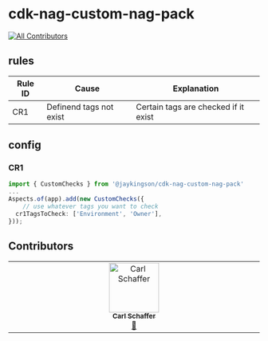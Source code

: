 # cdk-nag-custom-nag-pack

[![All Contributors](https://img.shields.io/github/all-contributors/JohannesKonings/cdk-nag-custom-nag-pack?color=ee8449&style=flat-square)](#contributors)

## rules

| Rule ID | Cause                   | Explanation                          |
| ------- | ----------------------- | ------------------------------------ |
| CR1     | Definend tags not exist | Certain tags are checked if it exist |

## config

### CR1

```typescript
import { CustomChecks } from '@jaykingson/cdk-nag-custom-nag-pack'
...
Aspects.of(app).add(new CustomChecks({
    // use whatever tags you want to check
  cr1TagsToCheck: ['Environment', 'Owner'],
}));
```
## Contributors

<!-- ALL-CONTRIBUTORS-LIST:START - Do not remove or modify this section -->
<!-- prettier-ignore-start -->
<!-- markdownlint-disable -->
<table>
  <tbody>
    <tr>
      <td align="center" valign="top" width="14.28%"><a href="http://deltikron.schafferhome.de"><img src="https://avatars.githubusercontent.com/u/12151238?v=4?s=100" width="100px;" alt="Carl Schaffer"/><br /><sub><b>Carl Schaffer</b></sub></a><br /><a href="#ideas-DeltiKron" title="Ideas, Planning, & Feedback">🤔</a></td>
    </tr>
  </tbody>
</table>

<!-- markdownlint-restore -->
<!-- prettier-ignore-end -->

<!-- ALL-CONTRIBUTORS-LIST:END -->
